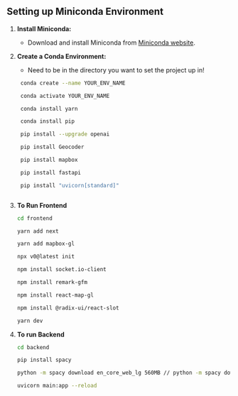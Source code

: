 

## Setting up Miniconda Environment

1. **Install Miniconda:**
   - Download and install Miniconda from [Miniconda website](https://docs.conda.io/en/latest/miniconda.html).

2. **Create a Conda Environment:**
   - Need to be in the directory you want to set the project up in!

   ```bash
    conda create --name YOUR_ENV_NAME

    conda activate YOUR_ENV_NAME

    conda install yarn

    conda install pip

    pip install --upgrade openai

    pip install Geocoder

    pip install mapbox

    pip install fastapi

    pip install "uvicorn[standard]"



3. **To Run Frontend**
   ```bash
   cd frontend

   yarn add next

   yarn add mapbox-gl

   npx v0@latest init 

   npm install socket.io-client

   npm install remark-gfm

   npm install react-map-gl

   npm install @radix-ui/react-slot

   yarn dev

5. **To run Backend**
   ```bash
   cd backend

   pip install spacy

   python -m spacy download en_core_web_lg 560MB // python -m spacy download en_core_web_sm 12MB

   uvicorn main:app --reload
